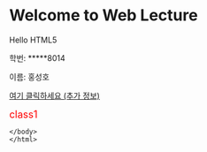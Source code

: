 <!DOCTYPE html>
<html lang="en">

<head>
    <meta charset="UTF-8">
    <h1> Welcome to Web Lecture </h1>
    </head>
    <body
        <h2>Hello HTML5</h2>
        <p>학번: *****8014</p>
        <p>이름: 홍성호</p>
        <a href="example">
            여기 클릭하세요
            <a href="anotherexample" style="color: inherit;">(추가 정보)</a>
        </a>
           <p><font size="4" font color="red"> class1</font></p>


    </body>
    </html>
